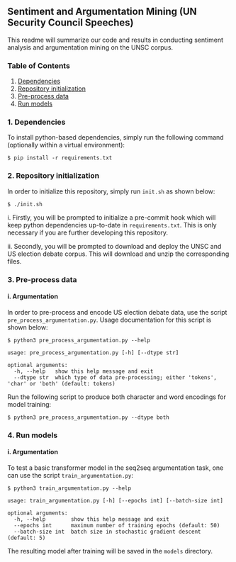## Sentiment and Argumentation Mining (UN Security Council Speeches)

This readme will summarize our code and results in conducting sentiment analysis and argumentation mining on the UNSC corpus.

### Table of Contents

1. [Dependencies](#1-Dependencies)
2. [Repository initialization](#2-Repository-initialization)
3. [Pre-process data](#3-Pre-process-data)
4. [Run models](#4-Run-models)

### 1. Dependencies

To install python-based dependencies, simply run the following command (optionally within a virtual environment):

```shell
$ pip install -r requirements.txt
```

### 2. Repository initialization

In order to initialize this repository, simply run `init.sh` as shown below:

```shell
$ ./init.sh
```

i. Firstly, you will be prompted to initialize a pre-commit hook which will keep python dependencies up-to-date in `requirements.txt`. This is only necessary if you are further developing this repository.

ii. Secondly, you will be prompted to download and deploy the UNSC and US election debate corpus. This will download and unzip the corresponding files.

### 3. Pre-process data

#### i. Argumentation

In order to pre-process and encode US election debate data, use the script `pre_process_argumentation.py`. Usage documentation for this script is shown below: 

```
$ python3 pre_process_argumentation.py --help

usage: pre_process_argumentation.py [-h] [--dtype str]

optional arguments:
  -h, --help   show this help message and exit
  --dtype str  which type of data pre-processing; either 'tokens', 'char' or 'both' (default: tokens)
```

Run the following script to produce both character and word encodings for model training:

```shell
$ python3 pre_process_argumentation.py --dtype both
```

### 4. Run models

#### i. Argumentation

To test a basic transformer model in the seq2seq argumentation task, one can use the script `train_argumentation.py`:

```
$ python3 train_argumentation.py --help

usage: train_argumentation.py [-h] [--epochs int] [--batch-size int]

optional arguments:
  -h, --help        show this help message and exit
  --epochs int      maximum number of training epochs (default: 50)
  --batch-size int  batch size in stochastic gradient descent (default: 5)
```

The resulting model after training will be saved in the `models` directory.
